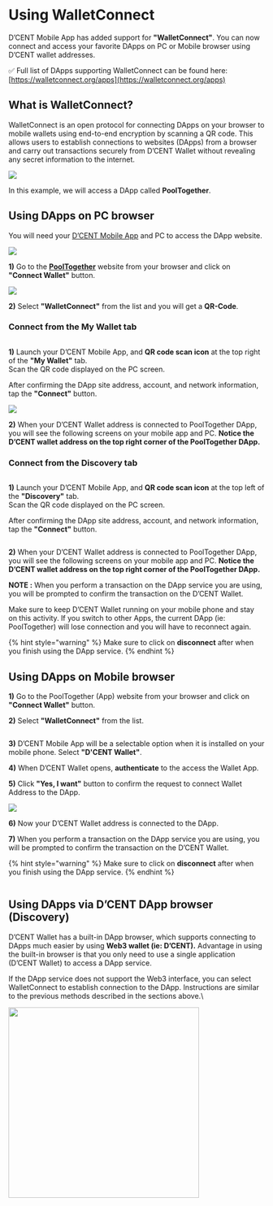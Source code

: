# Using WalletConnect

D’CENT Mobile App has added support for **"WalletConnect"**. You can now connect and access your favorite DApps on PC or Mobile browser using D’CENT wallet addresses.

✅ Full list of DApps supporting WalletConnect can be found here: [https://walletconnect.org/apps](https://walletconnect.org/apps)

## What is WalletConnect?

WalletConnect is an open protocol for connecting DApps on your browser to mobile wallets using end-to-end encryption by scanning a QR code. This allows users to establish connections to websites (DApps) from a browser and carry out transactions securely from D’CENT Wallet without revealing any secret information to the internet.

![](../../.gitbook/assets/2.png)



In this example, we will access a DApp called **PoolTogether**.&#x20;

## Using DApps on PC browser

You will need your [D’CENT Mobile App](https://play.google.com/store/apps/details?id=com.kr.iotrust.dcent.wallet\&utm_source=dcentwallet\&utm_campaign=mobileapp) and PC to access the DApp website.

![](../../.gitbook/assets/Pooltogether-eng-01.png)

**1)** Go to the [**PoolTogether**](https://app.cabana.fi/) website from your browser and click on **"Connect Wallet"** button.

![](../../.gitbook/assets/Pooltogether-eng-02.png)

**2)** Select **"WalletConnect"** from the list and you will get a **QR-Code**.&#x20;

### Connect from the **My Wallet** tab

<div align="left"><figure><img src="../../.gitbook/assets/Discovery-11.png" alt=""><figcaption></figcaption></figure></div>

**1)** Launch your D’CENT Mobile App, and **QR code scan icon** at the top right of the **"My Wallet"** tab.\
Scan the QR code displayed on the PC screen.

After confirming the DApp site address, account, and network information, tap the **"Connect"** button.

![](../../.gitbook/assets/Discovery-12.png)

**2)** When your D’CENT Wallet address is connected to PoolTogether DApp, you will see the following screens on your mobile app and PC. **Notice the D’CENT wallet address on the top right corner of the PoolTogether DApp.**

### Connect from the **Discovery** tab

<div align="left"><figure><img src="../../.gitbook/assets/Discovery-13.png" alt=""><figcaption></figcaption></figure></div>

**1)** Launch your D’CENT Mobile App, and **QR code scan icon** at the top left of the **"Discovery"** tab.\
Scan the QR code displayed on the PC screen.

After confirming the DApp site address, account, and network information, tap the **"Connect"** button.

<figure><img src="../../.gitbook/assets/Discovery-14.png" alt=""><figcaption></figcaption></figure>

**2)** When your D’CENT Wallet address is connected to PoolTogether DApp, you will see the following screens on your mobile app and PC. **Notice the D’CENT wallet address on the top right corner of the PoolTogether DApp.**

**NOTE :** When you perform a transaction on the DApp service you are using, you will be prompted to confirm the transaction on the D’CENT Wallet.

Make sure to keep D’CENT Wallet running on your mobile phone and stay on this activity. If you switch to other Apps, the current DApp (ie: PoolTogether) will lose connection and you will have to reconnect again.

{% hint style="warning" %}
Make sure to click on **disconnect** after when you finish using the DApp service.
{% endhint %}

## Using DApps on Mobile browser

**1)** Go to the PoolTogether (App) website from your browser and click on **"Connect Wallet"** button.

**2)** Select **"WalletConnect"** from the list.

<div align="left"><img src="../../.gitbook/assets/Frame 1321315627.jpg" alt=""></div>

**3)** D’CENT Mobile App will be a selectable option when it is installed on your mobile phone. Select **"D'CENT Wallet"**.

**4)** When D’CENT Wallet opens, **authenticate** to the access the Wallet App.

**5)** Click **"Yes, I want"** button to confirm the request to connect Wallet Address to the DApp.

![](<../../.gitbook/assets/Frame 1321315628.jpg>)

**6)** Now your D’CENT Wallet address is connected to the DApp.

**7)** When you perform a transaction on the DApp service you are using, you will be prompted to confirm the transaction on the D’CENT Wallet.

{% hint style="warning" %}
Make sure to click on **disconnect** after when you finish using the DApp service.
{% endhint %}

<div align="left"><img src="../../.gitbook/assets/Frame 1321315629.jpg" alt=""></div>

## Using DApps via D’CENT DApp browser (Discovery)

D’CENT Wallet has a built-in DApp browser, which supports connecting to DApps much easier by using **Web3 wallet (ie: D’CENT).** Advantage in using the built-in browser is that you only need to use a single application (D’CENT Wallet) to access a DApp service.

If the DApp service does not support the Web3 interface, you can select WalletConnect to establish connection to the DApp. Instructions are similar to the previous methods described in the sections above.\


<div align="left"><img src="../../.gitbook/assets/월렛커넥트-ENG.gif" alt="" width="375"></div>
